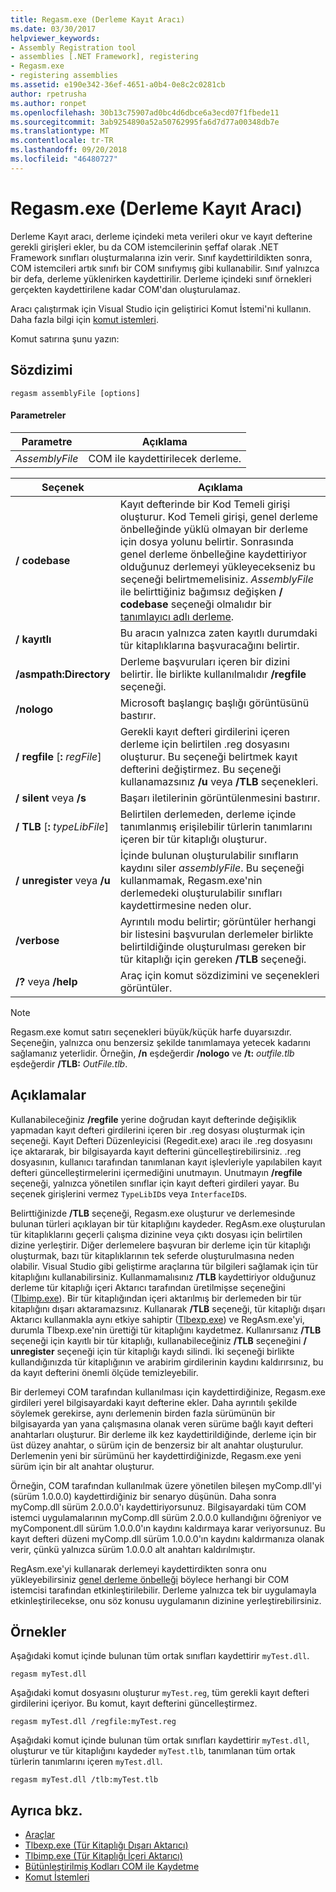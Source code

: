```yaml
---
title: Regasm.exe (Derleme Kayıt Aracı)
ms.date: 03/30/2017
helpviewer_keywords:
- Assembly Registration tool
- assemblies [.NET Framework], registering
- Regasm.exe
- registering assemblies
ms.assetid: e190e342-36ef-4651-a0b4-0e8c2c0281cb
author: rpetrusha
ms.author: ronpet
ms.openlocfilehash: 30b13c75907ad0bc4d6dbce6a3ecd07f1fbede11
ms.sourcegitcommit: 3ab9254890a52a50762995fa6d7d77a00348db7e
ms.translationtype: MT
ms.contentlocale: tr-TR
ms.lasthandoff: 09/20/2018
ms.locfileid: "46480727"
---
```

# <a name="regasmexe-assembly-registration-tool"></a>Regasm.exe (Derleme Kayıt Aracı)

Derleme Kayıt aracı, derleme içindeki meta verileri okur ve kayıt defterine gerekli girişleri ekler, bu da COM istemcilerinin şeffaf olarak .NET Framework sınıfları oluşturmalarına izin verir. Sınıf kaydettirildikten sonra, COM istemcileri artık sınıfı bir COM sınıfıymış gibi kullanabilir. Sınıf yalnızca bir defa, derleme yüklenirken kaydettirilir. Derleme içindeki sınıf örnekleri gerçekten kaydettirilene kadar COM'dan oluşturulamaz.

Aracı çalıştırmak için Visual Studio için geliştirici Komut İstemi'ni kullanın. Daha fazla bilgi için [komut istemleri](../../../docs/framework/tools/developer-command-prompt-for-vs.md).

Komut satırına şunu yazın:

## <a name="syntax"></a>Sözdizimi

```
regasm assemblyFile [options]
```

#### <a name="parameters"></a>Parametreler

|Parametre|Açıklama|
|---------------|-----------------|
|*AssemblyFile*|COM ile kaydettirilecek derleme.|

|Seçenek|Açıklama|
|------------|-----------------|
|**/ codebase**|Kayıt defterinde bir Kod Temeli girişi oluşturur. Kod Temeli girişi, genel derleme önbelleğinde yüklü olmayan bir derleme için dosya yolunu belirtir. Sonrasında genel derleme önbelleğine kaydettiriyor olduğunuz derlemeyi yükleyecekseniz bu seçeneği belirtmemelisiniz. *AssemblyFile* ile belirttiğiniz bağımsız değişken **/ codebase** seçeneği olmalıdır bir [tanımlayıcı adlı derleme](../../../docs/framework/app-domains/strong-named-assemblies.md).|
|**/ kayıtlı**|Bu aracın yalnızca zaten kayıtlı durumdaki tür kitaplıklarına başvuracağını belirtir.|
|**/asmpath:Directory**|Derleme başvuruları içeren bir dizini belirtir. İle birlikte kullanılmalıdır **/regfile** seçeneği.|
|**/nologo**|Microsoft başlangıç başlığı görüntüsünü bastırır.|
|**/ regfile** [**:** *regFile*]|Gerekli kayıt defteri girdilerini içeren derleme için belirtilen .reg dosyasını oluşturur. Bu seçeneği belirtmek kayıt defterini değiştirmez. Bu seçeneği kullanamazsınız **/u** veya **/TLB** seçenekleri.|
|**/ silent** veya **/s**|Başarı iletilerinin görüntülenmesini bastırır.|
|**/ TLB** [**:** *typeLibFile*]|Belirtilen derlemeden, derleme içinde tanımlanmış erişilebilir türlerin tanımlarını içeren bir tür kitaplığı oluşturur.|
|**/ unregister** veya **/u**|İçinde bulunan oluşturulabilir sınıfların kaydını siler *assemblyFile*. Bu seçeneği kullanmamak, Regasm.exe'nin derlemedeki oluşturulabilir sınıfları kaydettirmesine neden olur.|
|**/verbose**|Ayrıntılı modu belirtir; görüntüler herhangi bir listesini başvurulan derlemeler birlikte belirtildiğinde oluşturulması gereken bir tür kitaplığı için gereken **/TLB** seçeneği.|
|**/?** veya   **/help**|Araç için komut sözdizimini ve seçenekleri görüntüler.|

> [!NOTE]
> Regasm.exe komut satırı seçenekleri büyük/küçük harfe duyarsızdır. Seçeneğin, yalnızca onu benzersiz şekilde tanımlamaya yetecek kadarını sağlamanız yeterlidir. Örneğin, **/n** eşdeğerdir **/nologo** ve **/t:** *outfile.tlb* eşdeğerdir **/TLB:**  *OutFile.tlb*.

## <a name="remarks"></a>Açıklamalar

Kullanabileceğiniz **/regfile** yerine doğrudan kayıt defterinde değişiklik yapmadan kayıt defteri girdilerini içeren bir .reg dosyası oluşturmak için seçeneği. Kayıt Defteri Düzenleyicisi (Regedit.exe) aracı ile .reg dosyasını içe aktararak, bir bilgisayarda kayıt defterini güncelleştirebilirsiniz. .reg dosyasının, kullanıcı tarafından tanımlanan kayıt işlevleriyle yapılabilen kayıt defteri güncelleştirmelerini içermediğini unutmayın.  Unutmayın **/regfile** seçeneği, yalnızca yönetilen sınıflar için kayıt defteri girdileri yayar.  Bu seçenek girişlerini vermez `TypeLibID`s veya `InterfaceID`s.

Belirttiğinizde **/TLB** seçeneği, Regasm.exe oluşturur ve derlemesinde bulunan türleri açıklayan bir tür kitaplığını kaydeder. RegAsm.exe oluşturulan tür kitaplıklarını geçerli çalışma dizinine veya çıktı dosyası için belirtilen dizine yerleştirir. Diğer derlemelere başvuran bir derleme için tür kitaplığı oluşturmak, bazı tür kitaplıklarının tek seferde oluşturulmasına neden olabilir. Visual Studio gibi geliştirme araçlarına tür bilgileri sağlamak için tür kitaplığını kullanabilirsiniz. Kullanmamalısınız **/TLB** kaydettiriyor olduğunuz derleme tür kitaplığı içeri Aktarıcı tarafından üretilmişse seçeneğini ([Tlbimp.exe](../../../docs/framework/tools/tlbimp-exe-type-library-importer.md)). Bir tür kitaplığından içeri aktarılmış bir derlemeden bir tür kitaplığını dışarı aktaramazsınız. Kullanarak **/TLB** seçeneği, tür kitaplığı dışarı Aktarıcı kullanmakla aynı etkiye sahiptir ([Tlbexp.exe](../../../docs/framework/tools/tlbexp-exe-type-library-exporter.md)) ve RegAsm.exe'yi, durumla Tlbexp.exe'nin ürettiği tür kitaplığını kaydetmez.  Kullanırsanız **/TLB** seçeneği için kayıtlı bir tür kitaplığı, kullanabileceğiniz **/TLB** seçeneğini **/ unregister** seçeneği için tür kitaplığı kaydı silindi. İki seçeneği birlikte kullandığınızda tür kitaplığının ve arabirim girdilerinin kaydını kaldırırsınız, bu da kayıt defterini önemli ölçüde temizleyebilir.

Bir derlemeyi COM tarafından kullanılması için kaydettirdiğinize, Regasm.exe girdileri yerel bilgisayardaki kayıt defterine ekler. Daha ayrıntılı şekilde söylemek gerekirse, aynı derlemenin birden fazla sürümünün bir bilgisayarda yan yana çalışmasına olanak veren sürüme bağlı kayıt defteri anahtarları oluşturur. Bir derleme ilk kez kaydettirildiğinde, derleme için bir üst düzey anahtar, o sürüm için de benzersiz bir alt anahtar oluşturulur. Derlemenin yeni bir sürümünü her kaydettirdiğinizde, Regasm.exe yeni sürüm için bir alt anahtar oluşturur.

Örneğin, COM tarafından kullanılmak üzere yönetilen bileşen myComp.dll'yi (sürüm 1.0.0.0) kaydettirdiğiniz bir senaryo düşünün. Daha sonra myComp.dll sürüm 2.0.0.0'ı kaydettiriyorsunuz. Bilgisayardaki tüm COM istemci uygulamalarının myComp.dll sürüm 2.0.0.0 kullandığını öğreniyor ve myComponent.dll sürüm 1.0.0.0'ın kaydını kaldırmaya karar veriyorsunuz. Bu kayıt defteri düzeni myComp.dll sürüm 1.0.0.0'ın kaydını kaldırmanıza olanak verir, çünkü yalnızca sürüm 1.0.0.0 alt anahtarı kaldırılmıştır.

RegAsm.exe'yi kullanarak derlemeyi kaydettirdikten sonra onu yükleyebilirsiniz [genel derleme önbelleği](../../../docs/framework/app-domains/gac.md) böylece herhangi bir COM istemcisi tarafından etkinleştirilebilir. Derleme yalnızca tek bir uygulamayla etkinleştirilecekse, onu söz konusu uygulamanın dizinine yerleştirebilirsiniz.

## <a name="examples"></a>Örnekler

Aşağıdaki komut içinde bulunan tüm ortak sınıfları kaydettirir `myTest.dll`.

```
regasm myTest.dll
```

Aşağıdaki komut dosyasını oluşturur `myTest.reg`, tüm gerekli kayıt defteri girdilerini içeriyor. Bu komut, kayıt defterini güncelleştirmez.

```
regasm myTest.dll /regfile:myTest.reg
```

Aşağıdaki komut içinde bulunan tüm ortak sınıfları kaydettirir `myTest.dll`, oluşturur ve tür kitaplığını kaydeder `myTest.tlb`, tanımlanan tüm ortak türlerin tanımlarını içeren `myTest.dll`.

```
regasm myTest.dll /tlb:myTest.tlb
```

## <a name="see-also"></a>Ayrıca bkz.

- [Araçlar](../../../docs/framework/tools/index.md)
- [Tlbexp.exe (Tür Kitaplığı Dışarı Aktarıcı)](../../../docs/framework/tools/tlbexp-exe-type-library-exporter.md)
- [Tlbimp.exe (Tür Kitaplığı İçeri Aktarıcı)](../../../docs/framework/tools/tlbimp-exe-type-library-importer.md)
- [Bütünleştirilmiş Kodları COM ile Kaydetme](../../../docs/framework/interop/registering-assemblies-with-com.md)
- [Komut İstemleri](../../../docs/framework/tools/developer-command-prompt-for-vs.md)
